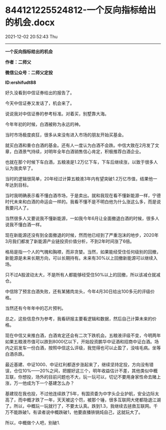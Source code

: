 # 844121225524812-一个反向指标给出的机会.docx

2021-12-02 20:52:43 Thu

----

__一个反向指标给出的机会__

__作者：二师父__

__微信公众号：二师父定投__

__ID:ershifudt88__

好久没看到中信证券给出的报告了。

今天中信证券又发话了，机会来了。

说说我对中信证券的参考标准。对着买，别墅靠大海。

今年年初的时候，白酒被称为永远的神。

当时市场极度疯狂，很多从来没有进入市场的朋友开始买基金。

就买白酒和重仓白酒的基金。还有人一度认为白酒不会跌。中信大致在2月发了文章，白酒景气持续，对明年全年白酒销售信心肯定，积极推荐白酒企业。

也就在那个时候下车白酒，五粮液是1\.2万亿下车，下车后继续涨，以致于很多人认为我卖早了。

当时的逻辑很简单，20年经过计算五粮液3年内有望突破1\.2万亿市值，结果他一年达到目标。

当时我明确表示看不懂白酒市场，于是卖出。就和我现在看不懂新能源一样，宁德时代未来和白酒的命运会一样的。我看不懂不是不明白他为什么涨这么多，而是说我要闪人了。

当然很多人又要说我不懂新能源，一如我今年6月让全面撤退白酒的时候，很多人说我不懂白酒一样。

现在新能源还没有到全面撤退的时候，然而他已经到了严重泡沫的地步，2020年3月我们都发了新能源产业链投资价值分析，不到2年时间涨了6倍。

格局是指一个人的气魄和胸襟，而非贪婪。当然，如果能经受住任何级别的回撤，新能源是未来长期方向，可以长期持有。未来有30%以上回撤新能源可以继续入场。

只不过A股波动太大，不是所有人都能够经受住50%以上的回撤，所以该减仓就减仓。

中信除了预言白酒失败，还有某猪肉龙头，今年4月30日给出100多元的评级价格。

当然还有今年年中的芯片预判。

总之，这些信息作为参考，我看研报主要看逻辑和数据，然后自己计算未来的价格。

现在中信又来推白酒，白酒肯定还会有二次下跌机会。五粮液评级不变，今明两年如果五粮液市值可以跌到8000亿以下，开始投资鹏华中证酒和招商中证白酒。场内之前发车一份白酒，按照中信这么评级，我觉得也可以止盈了，没啥毛病。坐等白酒杀跌。

最近基建、中证1000、中证红利都逐步涨起来了，继续坚持定投，方向没有错误，仓位10%——20%之间，把握好这三个，明年收益估计不差，其他类似中概互联，你想投，场外的目前问题也不大，玩一玩可以，切记不要用身家性命去赌上涨，万一他成为下一个基建怎么办？

基建现在我也投，不过他连续跌了5年，有国资委为中字头企业护航，安全边际太高了，而中概才跌了一年，天天被这个罚，被那个锤，很多互联网大佬都隐退江湖了。所以，中概玩一玩就行了，不要太认真。跌到1\.3，我继续去拯救互联网。千万不能跌破1，有读者说中概跌破1，他要直播铁锅炖自己，这就玩大了。

所以，中概做个人吧，别破1\.

